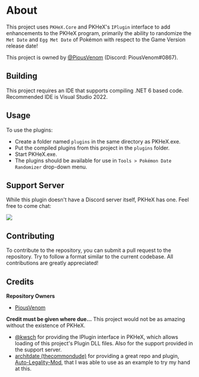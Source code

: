# About  
This project uses `PKHeX.Core` and PKHeX's `IPlugin` interface to add enhancements to the PKHeX program, primarily the ability to randomize the `Met Date` and `Egg Met Date` of Pokémon with respect to the Game Version release date!

This project is owned by [@PiousVenom](https://github.com/PiousVenom) (Discord: PiousVenom#0867).

## Building  
This project requires an IDE that supports compiling .NET 6 based code. Recommended IDE is Visual Studio 2022.

## Usage  
To use the plugins:
- Create a folder named `plugins` in the same directory as PKHeX.exe.
- Put the compiled plugins from this project in the `plugins` folder. 
- Start PKHeX.exe.
- The plugins should be available for use in `Tools > Pokémon Date Randomizer` drop-down menu.

## Support Server
While this plugin doesn't have a Discord server itself, PKHeX has one. Feel free to come chat:

[<img src="https://canary.discordapp.com/api/guilds/401014193211441153/widget.png?style=banner2">](https://discord.gg/tDMvSRv)

## Contributing
To contribute to the repository, you can submit a pull request to the repository. Try to follow a format similar to the current codebase. All contributions are greatly appreciated!

## Credits
**Repository Owners**
- [PiousVenom](https://github.com/PiousVenom)

**Credit must be given where due...**
This project would not be as amazing without the existence of PKHeX.

- [@kwsch](https://github.com/kwsch) for providing the IPlugin interface in PKHeX, which allows loading of this project's Plugin DLL files. Also for the support provided in the support server.
- [architdate (thecommondude)](https://github.com/architdate) for providing a great repo and plugin, [Auto-Legality-Mod](https://github.com/architdate/PKHeX-Auto-Legality-Mod), that I was able to use as an example to try my hand at this.
